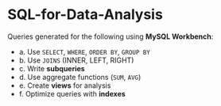 # SQL-for-Data-Analysis

Queries generated for the following using **MySQL Workbench**:

- a. Use `SELECT`, `WHERE`, `ORDER BY`, `GROUP BY`
- b. Use `JOINS` (INNER, LEFT, RIGHT)
- c. Write **subqueries**
- d. Use aggregate functions (`SUM`, `AVG`)
- e. Create **views** for analysis
- f. Optimize queries with **indexes**
